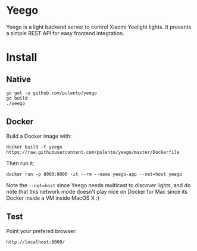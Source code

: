# Yeego

Yeego is a light backend server to control Xiaomi Yeelight lights. It
presents a simple REST API for easy frontend integration.

# Install

## Native

```
go get -u github.com/pulento/yeego
go build
./yeego
```

## Docker

Build a Docker image with:

```
docker build -t yeego https://raw.githubusercontent.com/pulento/yeego/master/Dockerfile
```

Then run it:

```
docker run -p 8000:8000 -it --rm --name yeego-app --net=host yeego
```

Note the `--net=host` since Yeego needs multicast to discover lights, and
do note that this network mode doesn't play nice on Docker for Mac since
its Docker inside a VM inside MacOS X :)

## Test

Point your prefered browser:

```
http://localhost:8000/
```
